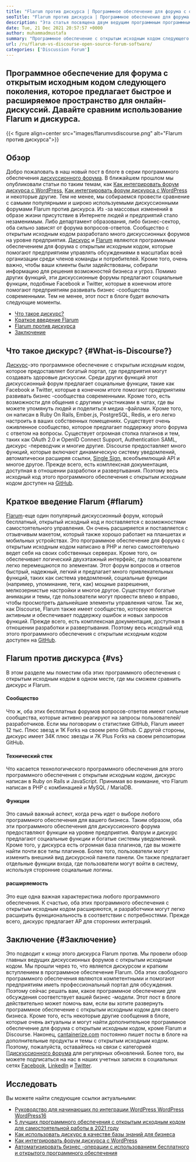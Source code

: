 ```yaml
---
title: "Flarum против дискурса | Программное обеспечение для форума с открытым исходным кодом" 
seoTitle: "Flarum против дискурса | Программное обеспечение для форума с открытым исходным кодом" 
description: "Эта статья посвящена двум ведущим программным программным обеспечениям с открытым исходным кодом Flarum против дискурса. Оба программного обеспечения самостоятельно и предлагают современные функции форума для обсуждения." 
date: Tue, 21 Dec 2021 20:57:57 +0000
author: muhammadmustafa
summary: "Программное обеспечение с открытым исходным кодом следующего поколения, которое предлагает Quick & amp; Расширенное пространство для онлайн -дискуссий. Давайте сравним использование Flarum и дискурса." 
url: /ru/flarum-vs-discourse-open-source-forum-software/
categories: ['Discussion Forum']
---
```


## Программное обеспечение для форума с открытым исходным кодом следующего поколения, которое предлагает быстрое и расширяемое пространство для онлайн-дискуссий. Давайте сравним использование Flarum и дискурса.

{{< figure align=center src="images/flarumvsdiscourse.png" alt="Flarum против дискурса">}}


## Обзор
Добро пожаловать в наш новый пост в блоге в серии программного обеспечения [дискуссионного форума][1]. В ближайшем прошлом мы опубликовали статьи по таким темам, как [Как интегрировать форум дискурса с WordPress][2], [Как интегрировать форум дискурса с WordPress][2] и некоторые другие. Тем не менее, мы собираемся провести сравнение с самыми популярными и широко используемыми дискуссионными форумами Flarum против дискурса. Из -за массовых изменений в образе жизни присутствие в Интернете людей и предприятий стало незаменимым. Либо департамент образования, либо бизнес-сектор, оба сильно зависят от форума вопросов-ответов.
Сообщество с открытым исходным кодом разработало много дискуссионных форумов на уровне предприятия. [Дискурс][3] и [Flarum][4] являются программным обеспечением для форума с открытым исходным кодом, которые помогают предприятиям управлять обсуждениями в масштабах всей организации среди членов команды и потребителей. Кроме того, очень важно, чтобы ваши клиенты были задействованы, собирали информацию для решения возможностей бизнеса и угроз. Помимо других функций, эти дискуссионные форумы предлагают социальные функции, подобные Facebook и Twitter, которые в конечном итоге помогают предприятиям развивать бизнес -сообщества современными. Тем не менее, этот пост в блоге будет включать следующие моменты.
  * [Что такое дискурс?][5]
  * [Краткое введение Flarum][6]
  * [Flarum против дискурса][7]
  * [Заключение][8]

## Что такое дискурс? {#What-is-Discourse?}

[Дискурс][3]-это программное обеспечение с открытым исходным кодом, которое предоставляет богатый портал, где предприятия могут создавать здоровые дискуссии. Среди других функций этот дискуссионный форум предлагает социальные функции, такие как Facebook и Twitter, которые в конечном итоге помогают предприятиям развивать бизнес -сообщества современными. Кроме того, есть возможности для общения с другими участниками в чатах, где вы можете упомянуть людей и поделиться медиа -файлами. Кроме того, он написан в Ruby On Rails, Ember.js, PostgreSQL, Redis, и его легко настроить в ваших собственных помещениях.
Существует очень оживленное сообщество, которое предлагает поддержку этого форума с ответом на вопросы. Существует огромная стопка плагинов и тем, таких как OAuth 2.0 и OpenID Connect Support, Authentication SAML, дискурс -переводчик и многие другие. Discourse предоставляет много функций, которые включают динамическую систему уведомлений, автоматически расширяя ссылки, [Single Sign][9], всеобъемлющий API и многое другое. Прежде всего, есть комплексная документация, доступная в отношении разработки и развертывания. Поэтому весь исходный код этого программного обеспечения с открытым исходным кодом доступен на [GitHub][10].

## Краткое введение Flarum {#flarum}

[Flarum][4]-еще один популярный дискуссионный форум, который бесплатный, открытый исходный код и поставляется с возможностями самостоятельного управления. Он очень расширяется и поставляется с отзывчивым макетом, который также хорошо работает на планшетах и ​​мобильных устройствах. Это программное обеспечение для форума с открытым исходным кодом написано в PHP и легко самостоятельно ведет себя на своих собственных серверах. Кроме того, он обеспечивает логический двухэтажный интерфейс, где пользователи легко перемещаются по элементам.
Этот форум вопросов и ответов быстрый, надежный, легкий и предлагает много привлекательных функций, таких как система уведомлений, социальные функции (например, упоминание, теги, как) мощные разрешения, мелкозернистые настройки и многое другое. Существуют богатые анимации и темы, где пользователи могут провести влево и вправо, чтобы просмотреть дальнейшие элементы управления чатом. Так же, как Discourse, Flarum также имеет сообщество, которое является активным и обеспечивает поддержку ошибок и новых запросов функций. Прежде всего, есть комплексная документация, доступная в отношении разработки и развертывания. Поэтому весь исходный код этого программного обеспечения с открытым исходным кодом доступен на [GitHub][10].

## Flarum против дискурса {#vs}

В этом разделе мы поместим оба этих программного обеспечения с открытым исходным кодом в одном месте, где мы сможем сравнить дискурс и Flarum.

#### Сообщество
Что ж, оба этих бесплатных форумов вопросов-ответов имеют сильные сообщества, которые активно реагируют на запросы пользователей/разработчиков. Если мы поговорим о статистике GitHub, Flarum имеет 12 тыс. Плюс звезд и 1K Forks на своем репо Github. С другой стороны, дискурс имеет 34K плюс звезды и 7K Plus Forks на своем репозитории GitHub.

#### Технический стек
Что касается технологического программного обеспечения для этого программного обеспечения с открытым исходным кодом, дискурс написан в Ruby on Rails и JavaScript. Принимая во внимание, что Flarum написан в PHP с комбинацией и MySQL / MariaDB.

#### **Функции** 
Это самый важный аспект, когда речь идет о выборе любого программного обеспечения для вашего бизнеса. Таким образом, оба эти программного обеспечения для дискуссионного форума предоставляют функции на уровне предприятия. Фалрум и дискурс предлагают социальные функции и богатые системы уведомлений. Кроме того, у дискурса есть огромная база плагинов, где вы можете найти почти все типы плагинов. Более того, пользователи могут изменить внешний вид дискурсной панели панели. Он также предлагает отдельные функции входа, где пользователи могут войти в систему, используя сторонние социальные логины.

#### расширяемость
Это еще одна важная характеристика любого программного обеспечения. К счастью, оба этих программного обеспечения с открытым исходным кодом расширяются, и разработчики могут легко расширить функциональность в соответствии с потребностями. Прежде всего, дискурс предлагает AP для сторонних интеграций.

## Заключение {#Заключение}

Это подводит к концу этого дискурса Flarum против. Мы провели обзор главных ведущих дискуссионных форумов с открытым исходным кодом. Мы прошли через то, что является дискурсом и кратким вступлением в программное обеспечение Flarum. Оба этих свободного программного обеспечения являются компетентными и помогают предприятиям иметь профессиональный портал для обсуждения. Поэтому сейчас решать вам, какое программное обеспечение для обсуждения соответствует вашей бизнес -модели. Этот пост в блоге действительно может помочь вам, если вы хотите развернуть программное обеспечение с открытым исходным кодом для своего бизнеса. Кроме того, есть некоторые другие сообщения в блоге, которые очень актуальны и могут найти дополнительное программное обеспечение для форума с открытым исходным кодом, кроме Flarum и Discourse.
Наконец, [cantainerize.com][11] постоянно пишет посты в блоге на дополнительные продукты и темы с открытым исходным кодом. Поэтому, пожалуйста, оставайтесь на связи с категорией [][][12][дискуссионного форума][1] для регулярных обновлений. Более того, вы можете подписаться на нас в наших учетных записях в социальных сетях [Facebook][13], [LinkedIn][14] и [Twitter][15].

## Исследовать
Вы можете найти следующие ссылки актуальными:
  * [Руководство для начинающих по интеграции WordPress WordPress WordPress][16][16]
  * [5 лучших программного обеспечения с открытым исходным кодом для самостоятельной работы в 2021 году][17]
  * [Как использовать дискурс в качестве базы знаний для бизнеса][18]
  * [Как интегрировать форум дискурса с WordPress][2]
  * [Автоматизировать бизнес -операции с использованием бесплатного и открытого программного обеспечения][19]



[1]: https://products.containerize.com/discussion-forum/
[2]: https://blog.containerize.com/blogging/how-to-integrate-discourse-forum-with-wordpress/
[3]: https://products.containerize.com/discussion-forum/discourse/
[4]: https://products.containerize.com/discussion-forum/flarum/
[5]: #What-is-Discourse?
[6]: #flarum
[7]: #vs
[8]: #Conclusion
[9]: https://products.containerize.com/single-sign-on/
[10]: https://github.com/discourse/discourse
[11]: https://www.containerize.com/
[12]: https://products.containerize.com/video-editing-software
[13]: https://web.facebook.com/containerize
[14]: https://www.linkedin.com/company/containerize/
[15]: https://twitter.com/containerize_co
[16]: https://blog.containerize.com/blogging/how-to-a-install-plugin-in-wordpress-vanilla-forum/
[17]: https://blog.containerize.com/discussion-forum/top-5-free-open-source-discussion-forum-software-in-2021/
[18]: https://blog.containerize.com/discussion-forum/how-to-use-discourse-as-a-knowledge-base/
[19]: https://blog.containerize.com/blogging/automate-business-operations-using-open-source-software/
